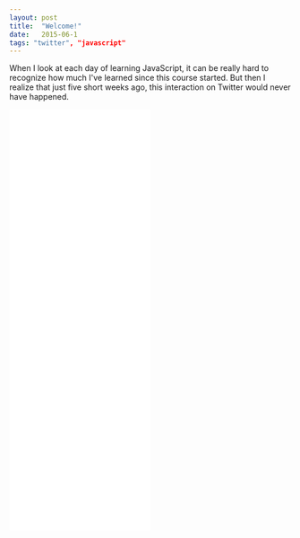 ```yaml
---
layout: post
title:  "Welcome!"
date:   2015-06-1
tags: "twitter", "javascript"
---
```


When I look at each day of learning JavaScript, it can be really hard to recognize how much I've learned since this course started. But then I realize that just five short weeks ago, this interaction on Twitter would never have happened.

<div class="storify">
<iframe src="//storify.com/angelariggs/coder-s-got-jokes/embed?header=false" width="50%" height="750" frameborder="no" allowtransparency="true"></iframe>